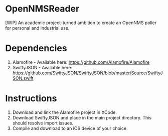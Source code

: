 # OpenNMSReader
[WIP] An academic project-turned ambition to create an OpenNMS poller for personal and industrial use.

# Dependencies
1. Alamofire - Available here: https://github.com/Alamofire/Alamofire
2. SwiftyJSON - Available here: https://github.com/SwiftyJSON/SwiftyJSON/blob/master/Source/SwiftyJSON.swift

# Instructions
1. Download and link the Alamofire project in XCode.
2. Download SwiftyJSON and place in the main project directory. This should resolve import issues.
3. Compile and download to an iOS device of your choice.
